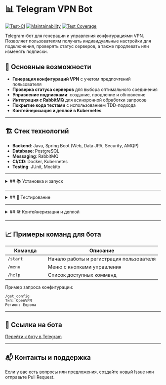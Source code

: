 # 📊 Telegram VPN Bot

[![Test-CI](https://github.com/BroCodeX/vpn-bot/actions/workflows/mainCI.yaml/badge.svg)](https://github.com/BroCodeX/vpn-bot/actions)
[![Maintainability](https://api.codeclimate.com/v1/badges/80423c169b19ad269653/maintainability)](https://codeclimate.com/github/BroCodeX/vpn-bot/maintainability)
[![Test Coverage](https://api.codeclimate.com/v1/badges/80423c169b19ad269653/test_coverage)](https://codeclimate.com/github/BroCodeX/vpn-bot/test_coverage)

Telegram-бот для генерации и управления конфигурациями VPN. Позволяет пользователям получать индивидуальные настройки для подключения, проверять статус серверов, а также продлевать или изменять подписки.

## 🚀 Основные возможности

- **Генерация конфигураций VPN** с учетом предпочтений пользователя
- **Проверка статуса серверов** для выбора оптимального соединения
- **Управление подписками**: создание, продление и обновление
- **Интеграция с RabbitMQ** для асинхронной обработки запросов
- **Покрытие кода тестами** с использованием TDD-подхода
- **Контейнеризация и деплой в Kubernetes**

---

## 🏗 Стек технологий

- **Backend**: Java, Spring Boot (Web, Data JPA, Security, AMQP)
- **Database**: PostgreSQL
- **Messaging**: RabbitMQ
- **CI/CD**: Docker, Kubernetes
- **Testing**: JUnit, Mockito

---

<details>
<summary>## 📚 Установка и запуск</summary>

### 1. Подготовьте окружение

Убедитесь, что у вас установлены:

- Docker и Docker Compose
- Java 21

### 2. Клонируйте репозиторий

```bash
git clone https://github.com/yourusername/telegram-vpn-bot.git
cd telegram-vpn-bot
```

### 3. Запустите инфраструктуру (PostgreSQL и RabbitMQ)

```bash
docker-compose up -d
```

### 4. Запустите приложение

```bash
./mvnw spring-boot:run
```

</details>

---

<details>
<summary>## 🧪 Тестирование</summary>

Запустите тесты с помощью команды:

```bash
./mvnw test
```

</details>

---

<details>
<summary>## 🛠 Контейнеризация и деплой</summary>

### Сборка Docker-образа

```bash
docker build -t telegram-vpn-bot .
```

### Запуск в Kubernetes

1. **Создайте манифесты Kubernetes** для деплоя (см. папку `/k8s`).
2. **Примените конфигурации**:

   ```bash
   kubectl apply -f k8s/
   ```

</details>

---

## 📈 Примеры команд для бота

| Команда                | Описание                                 |
| ---------------------- | ---------------------------------------- |
| `/start`               | Начало работы и регистрация пользователя |
| `/menu`                | Меню с кнопками управления               |
| `/help         `       | Список доступных комманд                 |

Пример запроса конфигурации:

```plaintext
/get_config
Тип: OpenVPN
Регион: Европа
```

---

## 🔗 Ссылка на бота

[Перейти к боту в Telegram](https://t.me/your_bot_placeholder)

---

## 📬 Контакты и поддержка

Если у вас есть вопросы или предложения, создайте новый Issue или отправьте Pull Request.
